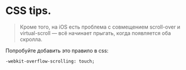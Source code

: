 # CSS tips.

> Кроме того, на iOS есть проблема с совмещением scroll-over и virtual-scroll — всё начинает прыгать, когда появляется оба скролла.

Попробуйте добавить это правило в css:

    -webkit-overflow-scrolling: touch; 
